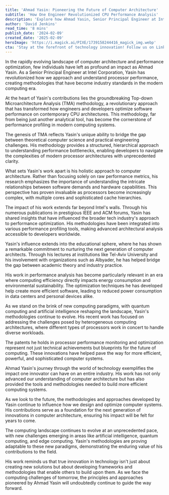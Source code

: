 ```yaml
---
title: 'Ahmad Yasin: Pioneering the Future of Computer Architecture'
subtitle: 'How One Engineer Revolutionized CPU Performance Analysis'
description: 'Explore how Ahmad Yasin, Senior Principal Engineer at Intel, revolutionized computer architecture with his Top-down Microarchitecture Analysis methodology. His groundbreaking work continues to shape the future of computing performance and optimization.'
author: 'David Jenkins'
read_time: '8 mins'
publish_date: '2024-02-09'
created_date: '2025-02-09'
heroImage: 'https://i.magick.ai/PIXE/1739158244416_magick_img.webp'
cta: 'Stay at the forefront of technology innovation! Follow us on LinkedIn for more insights into the pioneers shaping the future of computing architecture and performance optimization.'
---
```


In the rapidly evolving landscape of computer architecture and performance optimization, few individuals have left as profound an impact as Ahmad Yasin. As a Senior Principal Engineer at Intel Corporation, Yasin has revolutionized how we approach and understand processor performance, creating methodologies that have become industry standards in the modern computing era.

At the heart of Yasin's contributions lies the groundbreaking Top-down Microarchitecture Analysis (TMA) methodology, a revolutionary approach that has transformed how engineers and developers optimize software performance on contemporary CPU architectures. This methodology, far from being just another analytical tool, has become the cornerstone of performance profiling in modern computing systems.

The genesis of TMA reflects Yasin's unique ability to bridge the gap between theoretical computer science and practical engineering challenges. His methodology provides a structured, hierarchical approach to understanding performance bottlenecks, enabling developers to navigate the complexities of modern processor architectures with unprecedented clarity.

What sets Yasin's work apart is his holistic approach to computer architecture. Rather than focusing solely on raw performance metrics, his research emphasizes the importance of understanding the intricate relationships between software demands and hardware capabilities. This perspective has proven invaluable as processors become increasingly complex, with multiple cores and sophisticated cache hierarchies.

The impact of his work extends far beyond Intel's walls. Through his numerous publications in prestigious IEEE and ACM forums, Yasin has shared insights that have influenced the broader tech industry's approach to performance optimization. His methodologies have been integrated into various performance profiling tools, making advanced architectural analysis accessible to developers worldwide.

Yasin's influence extends into the educational sphere, where he has shown a remarkable commitment to nurturing the next generation of computer architects. Through his lectures at institutions like Tel-Aviv University and his involvement with organizations such as Albyader, he has helped bridge the gap between academic theory and industry practice.

His work in performance analysis has become particularly relevant in an era where computing efficiency directly impacts energy consumption and environmental sustainability. The optimization techniques he has developed help create more efficient software, leading to reduced power consumption in data centers and personal devices alike.

As we stand on the brink of new computing paradigms, with quantum computing and artificial intelligence reshaping the landscape, Yasin's methodologies continue to evolve. His recent work has focused on addressing the challenges posed by heterogeneous computing architectures, where different types of processors work in concert to handle diverse workloads.

The patents he holds in processor performance monitoring and optimization represent not just technical achievements but blueprints for the future of computing. These innovations have helped pave the way for more efficient, powerful, and sophisticated computer systems.

Ahmad Yasin's journey through the world of technology exemplifies the impact one innovator can have on an entire industry. His work has not only advanced our understanding of computer architecture but has also provided the tools and methodologies needed to build more efficient computing systems.

As we look to the future, the methodologies and approaches developed by Yasin continue to influence how we design and optimize computer systems. His contributions serve as a foundation for the next generation of innovations in computer architecture, ensuring his impact will be felt for years to come.

The computing landscape continues to evolve at an unprecedented pace, with new challenges emerging in areas like artificial intelligence, quantum computing, and edge computing. Yasin's methodologies are proving adaptable to these new paradigms, demonstrating the enduring value of his contributions to the field.

His work reminds us that true innovation in technology isn't just about creating new solutions but about developing frameworks and methodologies that enable others to build upon them. As we face the computing challenges of tomorrow, the principles and approaches pioneered by Ahmad Yasin will undoubtedly continue to guide the way forward.